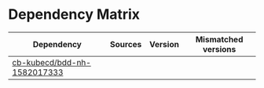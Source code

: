 # Dependency Matrix

Dependency | Sources | Version | Mismatched versions
---------- | ------- | ------- | -------------------
[cb-kubecd/bdd-nh-1582017333](https://github.com/cb-kubecd/bdd-nh-1582017333.git) |  | []() | 
